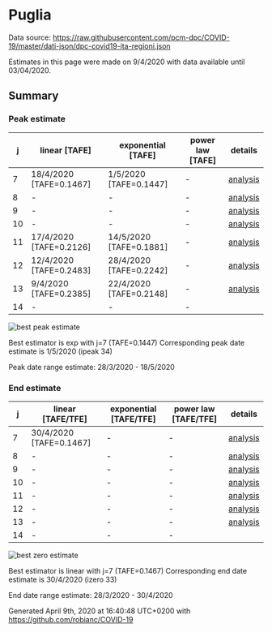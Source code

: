 # Puglia


Data source: https://raw.githubusercontent.com/pcm-dpc/COVID-19/master/dati-json/dpc-covid19-ita-regioni.json

Estimates in this page were made on 9/4/2020 with data available until 03/04/2020.


## Summary 

### Peak estimate 
|j|linear [TAFE]|exponential [TAFE]|power law [TAFE]|details|
|---|----|-----------|---------|-------|
|7|18/4/2020 [TAFE=0.1467]|1/5/2020 [TAFE=0.1447]|-|[analysis](COVID-19_puglia_j7_2020-04-03.md)|
|8|-|-|-|[analysis](COVID-19_puglia_j8_2020-04-03.md)|
|9|-|-|-|[analysis](COVID-19_puglia_j9_2020-04-03.md)|
|10|-|-|-|[analysis](COVID-19_puglia_j10_2020-04-03.md)|
|11|17/4/2020 [TAFE=0.2126]|14/5/2020 [TAFE=0.1881]|-|[analysis](COVID-19_puglia_j11_2020-04-03.md)|
|12|12/4/2020 [TAFE=0.2483]|28/4/2020 [TAFE=0.2242]|-|[analysis](COVID-19_puglia_j12_2020-04-03.md)|
|13|9/4/2020 [TAFE=0.2385]|22/4/2020 [TAFE=0.2148]|-|[analysis](COVID-19_puglia_j13_2020-04-03.md)|
|14|-|-|-||

![best peak estimate](COVID-19_puglia_j7_2020-04-03.png)

Best estimator is exp with j=7 (TAFE=0.1447)
Corresponding peak date estimate is 1/5/2020 (ipeak 34)


Peak date range estimate: 28/3/2020 - 18/5/2020

### End estimate 
|j|linear [TAFE/TFE]|exponential [TAFE/TFE]|power law [TAFE/TFE]|details|
|---|----|-----------|---------|-------|
|7|30/4/2020 [TAFE=0.1467]|-|-|[analysis](COVID-19_puglia_j7_2020-04-03.md)|
|8|-|-|-|[analysis](COVID-19_puglia_j8_2020-04-03.md)|
|9|-|-|-|[analysis](COVID-19_puglia_j9_2020-04-03.md)|
|10|-|-|-|[analysis](COVID-19_puglia_j10_2020-04-03.md)|
|11|-|-|-|[analysis](COVID-19_puglia_j11_2020-04-03.md)|
|12|-|-|-|[analysis](COVID-19_puglia_j12_2020-04-03.md)|
|13|-|-|-|[analysis](COVID-19_puglia_j13_2020-04-03.md)|
|14|-|-|-||

![best zero estimate](COVID-19_puglia_j7_2020-04-03.png)

Best estimator is linear with j=7 (TAFE=0.1467)
Corresponding end date estimate is 30/4/2020 (izero 33)


End date range estimate: 28/3/2020 - 30/4/2020

Generated April 9th, 2020 at 16:40:48 UTC+0200 with https://github.com/robianc/COVID-19
